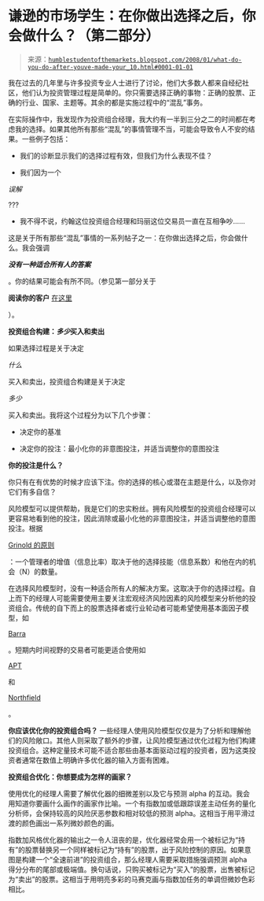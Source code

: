 <!--yml

类别：未分类

日期：2024-05-18 01:14:38

-->

# 谦逊的市场学生：在你做出选择之后，你会做什么？（第二部分）

> 来源：[`humblestudentofthemarkets.blogspot.com/2008/01/what-do-you-do-after-youve-made-your_10.html#0001-01-01`](https://humblestudentofthemarkets.blogspot.com/2008/01/what-do-you-do-after-youve-made-your_10.html#0001-01-01)

我在过去的几年里与许多投资专业人士进行了讨论，他们大多数人都来自经纪社区，他们认为投资管理过程是简单的。你只需要选择正确的事物：正确的股票、正确的行业、国家、主题等。其余的都是实施过程中的“混乱”事务。

在实际操作中，我发现作为投资组合经理，我大约有一半到三分之二的时间都在考虑我的选择。如果其他所有那些“混乱”的事情管理不当，可能会导致令人不安的结果。一些例子包括：

- 我们的诊断显示我们的选择过程有效，但我们为什么表现不佳？

- 我们因为一个

*误解*

???

- 我不得不说，约翰这位投资组合经理和玛丽这位交易员一直在互相争吵……

这是关于所有那些“混乱”事情的一系列帖子之一：在你做出选择之后，你会做什么。我会强调

***没有一种适合所有人的答案***

。你的结果可能会有所不同。（参见第一部分关于

**阅读你的客户** [在这里](http://humblestudentofthemarkets.blogspot.com/2008/01/what-do-you-do-after-youve-made-your.html)

）。

**投资组合构建：*多少*买入和卖出**

如果选择过程是关于决定

*什么*

买入和卖出，投资组合构建是关于决定

*多少*

买入和卖出。我将这个过程分为以下几个步骤：

- 决定你的基准

- 决定你的投注：最小化你的非意图投注，并适当调整你的意图投注

**你的投注是什么？**

你只有在有优势的时候才应该下注。你的选择的核心或潜在主题是什么，以及你对它们有多自信？

风险模型可以提供帮助，我是它们的忠实粉丝。拥有风险模型的投资组合经理可以更容易地看到他的投注，因此消除或最小化他的非意图投注，并适当调整他的意图投注。根据

[Grinold 的原则](http://humblestudentofthemarkets.blogspot.com/2007/12/no-skill-and-no-opportunity-no-value.html)

：一个管理者的增值（信息比率）取决于他的选择技能（信息系数）和他在内的机会（N）的数量。

在选择风险模型时，没有一种适合所有人的解决方案。这取决于你的选择过程。自上而下的经理人可能需要使用主要关注宏观经济风险因素的风险模型来分析他的投资组合。传统的自下而上的股票选择者或行业轮动者可能希望使用基本面因子模型，如

[Barra](http://www.mscibarra.com/)

。短期内时间视野的交易者可能更适合使用如

[APT](http://www.apt.com/)

和

[Northfield](http://www.northinfo.com/)

。

**你应该优化你的投资组合吗？** 一些经理人使用风险模型仅仅是为了分析和理解他们的风险敞口。其他人则采取了额外的步骤，让风险模型通过优化过程为他们构建投资组合。这种定量技术可能不适合那些由基本面驱动过程的投资者，因为这类投资者通常在数值上明确许多优化器的输入方面有困难。

**投资组合优化：你想要成为怎样的画家？**

使用优化的经理人需要了解优化器的细微差别以及它与预测 alpha 的互动。我会用知道你要画什么画作的画家作比喻。一个有指数加或低跟踪误差主动任务的量化分析师，会保持较高的风险厌恶参数和相对较低的预测 alpha。这相当于用平滑过渡的颜色画出一系列微妙颜色的画。

指数加风格优化器的输出之一令人沮丧的是，优化器经常会用一个被标记为“持有”的股票替换另一个同样被标记为“持有”的股票，出于风险控制的原因。如果意图是构建一个“全速前进”的投资组合，那么经理人需要采取措施强调预测 alpha 得分分布的尾部或极端值。换句话说，只购买被标记为“买入”的股票，出售被标记为“卖出”的股票。这相当于用明亮多彩的马赛克画与指数加任务的单调但微妙色彩相比。
